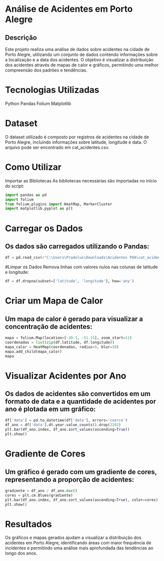 # Análise de Acidentes em Porto Alegre
## Descrição
Este projeto realiza uma análise de dados sobre acidentes na cidade de Porto Alegre, utilizando um conjunto de dados contendo informações sobre a localização e a data dos acidentes. O objetivo é visualizar a distribuição dos acidentes através de mapas de calor e gráficos, permitindo uma melhor compreensão dos padrões e tendências.

# Tecnologias Utilizadas
Python
Pandas
Folium
Matplotlib

# Dataset
O dataset utilizado é composto por registros de acidentes na cidade de Porto Alegre, incluindo informações sobre latitude, longitude e data. O arquivo pode ser encontrado em cat_acidentes.csv.

# Como Utilizar
Importar as Bibliotecas
As bibliotecas necessárias são importadas no início do script:

```python
import pandas as pd
import folium
from folium.plugins import HeatMap, MarkerCluster
import matplotlib.pyplot as plt
```

# Carregar os Dados
## Os dados são carregados utilizando o Pandas:

```python
df = pd.read_csv(r"C:\Users\Pradolux\Downloads\Acidentes POA\cat_acidentes.csv", sep=";")
```

#Limpar os Dados
Remova linhas com valores nulos nas colunas de latitude e longitude:

```python
df = df.dropna(subset=['latitude', 'longitude'], how='any')
```

# Criar um Mapa de Calor
## Um mapa de calor é gerado para visualizar a concentração de acidentes:

```python
mapa = folium.Map(location=[-30.1, -51.15], zoom_start=11)
coordenadas = list(zip(df.latitude, df.longitude))
mapa_calor = HeatMap(coordenadas, radius=9, blur=10)
mapa.add_child(mapa_calor)
mapa
```

# Visualizar Acidentes por Ano
## Os dados de acidentes são convertidos em um formato de data e a quantidade de acidentes por ano é plotada em um gráfico:

```python
df['data'] = pd.to_datetime(df['data'], errors='coerce')
df_ano = df['data'].dt.year.value_counts().drop(2202)
plt.bar(df_ano.index, df_ano.sort_values(ascending=True))
plt.show()
```

# Gradiente de Cores
## Um gráfico é gerado com um gradiente de cores, representando a proporção de acidentes:

```python
gradiente = df_ano / df_ano.max()
cores = plt.cm.Blues(gradiente)
plt.bar(df_ano.index, df_ano.sort_values(ascending=True), color=cores)
plt.show()
```

# Resultados
Os gráficos e mapas gerados ajudam a visualizar a distribuição dos acidentes em Porto Alegre, identificando áreas com maior frequência de incidentes e permitindo uma análise mais aprofundada das tendências ao longo dos anos.
